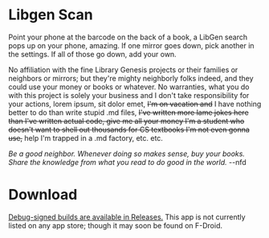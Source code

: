 # Libgen Scan
Point your phone at the barcode on the back of a book, a LibGen search pops up on your phone, amazing.
If one mirror goes down, pick another in the settings.
If all of those go down, add your own.

No affiliation with the fine Library Genesis projects or their families or neighbors or mirrors; but they're mighty neighborly folks indeed, and they could use your money or books or whatever. 
No warranties, what you do with this project is solely your business and I don't take responsibility for your actions, lorem ipsum, sit dolor emet, ~~I'm on vacation and~~ I have nothing better to do than write stupid .md files, ~~I've written more lame jokes here than I've written actual code, give me all your money I'm a student who doesn't want to shell out thousands for CS textbooks I'm not even gonna use,~~ help I'm trapped in a .md factory, etc. etc.

*Be a good neighbor. Whenever doing so makes sense, buy your books.
Share the knowledge from what you read to do good in the world.* --nfd

# Download
[Debug-signed builds are available in Releases.](https://github.com/nfd9001/Libgen-Scan/releases) This app is not currently listed on any app store; though it may soon be found on F-Droid.

